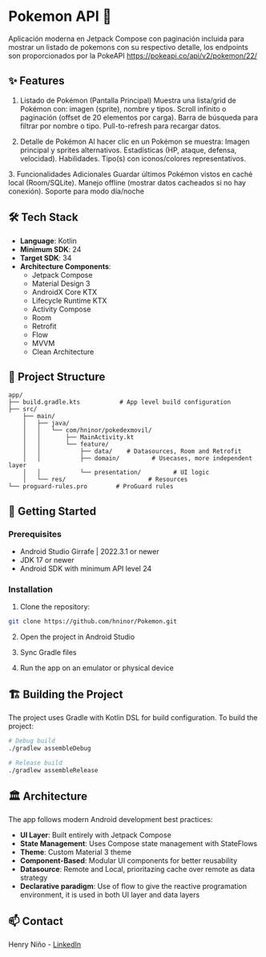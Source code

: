 # Pokemon API 🔐

Aplicación moderna en Jetpack Compose con paginación incluida para mostrar un listado de pokemons con su respectivo detalle, los endpoints son proporcionados por la PokeAPI
https://pokeapi.co/api/v2/pokemon/22/


## ✨ Features

1. Listado de Pokémon (Pantalla Principal)
   Muestra una lista/grid de Pokémon con: imagen (sprite), nombre y tipos.
   Scroll infinito o paginación (offset de 20 elementos por carga).
   Barra de búsqueda para filtrar por nombre o tipo.
   Pull-to-refresh para recargar datos.

2. Detalle de Pokémon
   Al hacer clic en un Pokémon se muestra:
   Imagen principal y sprites alternativos.
   Estadísticas (HP, ataque, defensa, velocidad).
   Habilidades.
   Tipo(s) con iconos/colores representativos.

. Funcionalidades Adicionales
Guardar últimos Pokémon vistos en caché local (Room/SQLite).
Manejo offline (mostrar datos cacheados si no hay conexión).
Soporte para modo día/noche

## 🛠 Tech Stack

- **Language**: Kotlin
- **Minimum SDK**: 24
- **Target SDK**: 34
- **Architecture Components**:
    - Jetpack Compose
    - Material Design 3
    - AndroidX Core KTX
    - Lifecycle Runtime KTX
    - Activity Compose
    - Room
    - Retrofit
    - Flow
    - MVVM
    - Clean Architecture
  

## 📁 Project Structure

```
app/
├── build.gradle.kts           # App level build configuration
├── src/
    ├── main/
    │   ├── java/
    │   │   └── com/hninor/pokedexmovil/
    │   │       ├── MainActivity.kt
    │   │       └── feature/
    │   │           ├── data/    # Datasources, Room and Retrofit
    │   │           ├── domain/         # Usecases, more independent layer
    │   │           └── presentation/         # UI logic
    │   └── res/                       # Resources
└── proguard-rules.pro        # ProGuard rules
```

## 🚀 Getting Started

### Prerequisites

- Android Studio Girrafe | 2022.3.1 or newer
- JDK 17 or newer
- Android SDK with minimum API level 24

### Installation

1. Clone the repository:
```bash
git clone https://github.com/hninor/Pokemon.git
```

2. Open the project in Android Studio

3. Sync Gradle files

4. Run the app on an emulator or physical device

## 🏗️ Building the Project

The project uses Gradle with Kotlin DSL for build configuration. To build the project:

```bash
# Debug build
./gradlew assembleDebug

# Release build
./gradlew assembleRelease
```

## 🏛️ Architecture

The app follows modern Android development best practices:

- **UI Layer**: Built entirely with Jetpack Compose
- **State Management**: Uses Compose state management with StateFlows
- **Theme**: Custom Material 3 theme
- **Component-Based**: Modular UI components for better reusability
- **Datasource**: Remote and Local, prioritazing cache over remote as data strategy
- **Declarative paradigm**: Use of flow to give the reactive programation environment, it is used in both UI layer and data layers


## 📫 Contact

Henry Niño -  [LinkedIn](https://www.linkedin.com/in/hninor)
